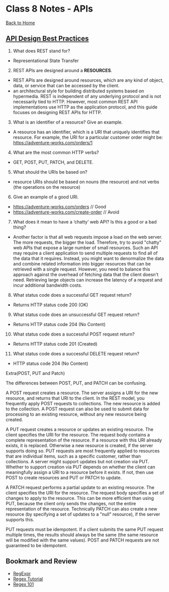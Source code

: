 # Class 8 Notes - APIs

[Back to Home](../README.md)

## [API Design Best Practices](https://learn.microsoft.com/en-us/azure/architecture/best-practices/api-design)

1. What does REST stand for?

+ Representational State Transfer

2. REST APIs are designed around a __RESOURCES__.

+ REST APIs are designed around resources, which are any kind of object, data, or service that can be accessed by the client.
+ an architectural style for building distributed systems based on hypermedia. REST is independent of any underlying protocol and is not necessarily tied to HTTP. However, most common REST API implementations use HTTP as the application protocol, and this guide focuses on designing REST APIs for HTTP.

3. What is an identifier of a resource? Give an example.

+ A resource has an identifier, which is a URI that uniquely identifies that resource. For example, the URI for a particular customer order might be: https://adventure-works.com/orders/1

4. What are the most common HTTP verbs?

+ GET, POST, PUT, PATCH, and DELETE.

5. What should the URIs be based on?

+ resource URIs should be based on nouns (the resource) and not verbs (the operations on the resource)

6. Give an example of a good URI.

+ https://adventure-works.com/orders // Good
+ https://adventure-works.com/create-order // Avoid

7. What does it mean to have a ‘chatty’ web API? Is this a good or a bad thing?

+ Another factor is that all web requests impose a load on the web server. The more requests, the bigger the load. Therefore, try to avoid "chatty" web APIs that expose a large number of small resources. Such an API may require a client application to send multiple requests to find all of the data that it requires. Instead, you might want to denormalize the data and combine related information into bigger resources that can be retrieved with a single request. However, you need to balance this approach against the overhead of fetching data that the client doesn't need. Retrieving large objects can increase the latency of a request and incur additional bandwidth costs.

8. What status code does a successful GET request return?

+ Returns HTTP status code 200 (OK)

9. What status code does an unsuccessful GET request return?

+ Returns HTTP status code 204 (No Content)

10. What status code does a successful POST request return?

+ Returns HTTP status code 201 (Created)

11. What status code does a successful DELETE request return?

+ HTTP status code 204 (No Content)

Extra(POST, PUT and Patch)

The differences between POST, PUT, and PATCH can be confusing.

A POST request creates a resource. The server assigns a URI for the new resource, and returns that URI to the client. In the REST model, you frequently apply POST requests to collections. The new resource is added to the collection. A POST request can also be used to submit data for processing to an existing resource, without any new resource being created.

A PUT request creates a resource or updates an existing resource. The client specifies the URI for the resource. The request body contains a complete representation of the resource. If a resource with this URI already exists, it is replaced. Otherwise a new resource is created, if the server supports doing so. PUT requests are most frequently applied to resources that are individual items, such as a specific customer, rather than collections. A server might support updates but not creation via PUT. Whether to support creation via PUT depends on whether the client can meaningfully assign a URI to a resource before it exists. If not, then use POST to create resources and PUT or PATCH to update.

A PATCH request performs a partial update to an existing resource. The client specifies the URI for the resource. The request body specifies a set of changes to apply to the resource. This can be more efficient than using PUT, because the client only sends the changes, not the entire representation of the resource. Technically PATCH can also create a new resource (by specifying a set of updates to a "null" resource), if the server supports this.

PUT requests must be idempotent. If a client submits the same PUT request multiple times, the results should always be the same (the same resource will be modified with the same values). POST and PATCH requests are not guaranteed to be idempotent.

## Bookmark and Review

+ [RegExpr](https://regexr.com/)
+ [Regex Tutorial](https://medium.com/factory-mind/regex-tutorial-a-simple-cheatsheet-by-examples-649dc1c3f285)
+ [Regex 101](https://regex101.com/)
